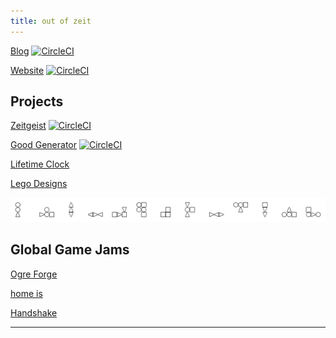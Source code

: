 ```yaml
---
title: out of zeit
---
```


[Blog](https://ooz.github.io/blog/) [![CircleCI](https://circleci.com/gh/ooz/blog.svg?style=shield)](https://circleci.com/gh/ooz/blog)

[Website](https://ooz.github.io) [![CircleCI](https://circleci.com/gh/ooz/ooz.github.io.svg?style=shield)](https://circleci.com/gh/ooz/ooz.github.io)


## Projects

[Zeitgeist](https://ooz.github.io/zeitgeist/) [![CircleCI](https://circleci.com/gh/ooz/zeitgeist.svg?style=shield)](https://circleci.com/gh/ooz/zeitgeist)

[Good Generator](https://ooz.github.io/ggpy/) [![CircleCI](https://circleci.com/gh/ooz/ggpy.svg?style=shield)](https://circleci.com/gh/ooz/ggpy)

[Lifetime Clock](https://ooz.github.io/lifetime-clock/?headline=Olli%27s%20Zeit&workingHoursPerWeek=35&regularHoursPerWeek=77&hourlyNet=16.10&angus)

[Lego Designs](https://github.com/ooz/lego/)

[![Bauhaus Creatures](https://raw.githubusercontent.com/ooz/art/master/bauhaus_creatures/examples/13x1x1552518380.png)](https://github.com/ooz/art/tree/master/bauhaus_creatures)


## Global Game Jams

[Ogre Forge](https://ooz.github.io/ogre-forge/)

[home is](https://ooz.github.io/home-is/)

[Handshake](https://ooz.github.io/handshake/)

---

